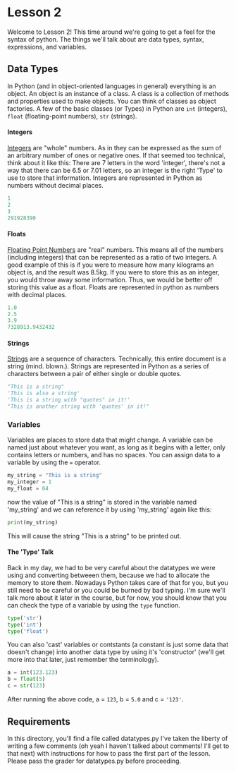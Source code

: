 # Lesson 2

Welcome to Lesson 2! This time around we're going to get a feel for the syntax of python. The things we'll talk about are data types, syntax, expressions, and variables.

## Data Types

In Python (and in object-oriented languages in general) everything is an object. An object is an instance of a class. A class is a collection of methods and properties used to make objects. You can think of classes as object factories. A few of the basic classes (or Types) in Python are ``` int ``` (integers), ``` float ``` (floating-point numbers), ``` str ``` (strings).

#### Integers

[Integers](https://en.wikipedia.org/wiki/Integer) are "whole" numbers. As in they can be expressed as the sum of an arbitrary number of ones or negative ones. If that seemed too technical, think about it like this: There are 7 letters in the word 'integer', there's not a way that there can be 6.5 or 7.01 letters, so an integer is the right 'Type' to use to store that information. Integers are represented in Python as numbers without decimal places.
```python
1
2
3
291928390
```

#### Floats

[Floating Point Numbers](https://en.wikipedia.org/wiki/Real_number) are "real" numbers. This means all of the numbers (including integers) that can be represented as a ratio of two integers. A good example of this is if you were to measure how many kilograms an object is, and the result was 8.5kg. If you were to store this as an integer, you would throw away some information. Thus, we would be better off storing this value as a float. Floats are represented in python as numbers with decimal places.
```python
1.0
2.5
3.9
7328913.9432432
```

#### Strings

[Strings](https://en.wikipedia.org/wiki/String_(computer_science)) are a sequence of characters. Technically, this entire document is a string (mind. blown.). Strings are represented in Python as a series of characters between a pair of either single or double quotes.
```python
"This is a string"
'This is also a string'
'This is a string with "quotes" in it!'
"This is another string with 'quotes' in it!"
```

### Variables

Variables are places to store data that might change. A variable can be named just about whatever you want, as long as it begins with a letter, only contains letters or numbers, and has no spaces. You can assign data to a variable by using the ``` = ``` operator.
```python
my_string = "This is a string"
my_integer = 1
my_float = 64
```
now the value of "This is a string" is stored in the variable named 'my_string' and we can reference it by using 'my_string' again like this:
```python
print(my_string)
```
This will cause the string "This is a string" to be printed out.

#### The 'Type' Talk

Back in my day, we had to be very careful about the datatypes we were using and converting betweeen them, because we had to allocate the memory to store them. Nowadays Python takes care of that for you, but you still need to be careful or you could be burned by bad typing. I'm sure we'll talk more about it later in the course, but for now, you should know that you can check the type of a variable by using the ``` type ``` function.
```python
type('str')
type('int')
type('float')
```
You can also 'cast' variables or contstants (a constant is just some data that doesn't change) into another data type by using it's 'constructor' (we'll get more into that later, just remember the terminology).
```python
a = int(123.123)
b = float(5)
c = str(123)
```
After running the above code, a = ``` 123 ```, b = ``` 5.0 ``` and c = ``` '123' ```.


## Requirements

In this directory, you'll find a file called datatypes.py
I've taken the liberty of writing a few comments (oh yeah I haven't talked about comments! I'll get to that next) with instructions for how to pass the first part of the lesson. Please pass the grader for datatypes.py before proceeding.
